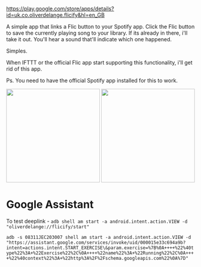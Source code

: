 https://play.google.com/store/apps/details?id=uk.co.oliverdelange.flicify&hl=en_GB

A simple app that links a Flic button to your Spotify app. 
Click the Flic button to save the currently playing song to your library.
If its already in there, i'll take it out. You'll hear a sound that'll indicate which one happened.

Simples. 

When IFTTT or the official Flic app start supporting this functionality, i'll get rid of this app. 

Ps. You need to have the official Spotify app installed for this to work.

<img src="playstore/screenshot1.jpg" width="250" />
<img src="playstore/screenshot2.jpg" width="250" />


# Google Assistant
To test deeplink - `adb shell am start -a android.intent.action.VIEW -d "oliverdelange://flicify/start"`

`adb -s 08311JEC203007 shell am start -a android.intent.action.VIEW -d "https://assistant.google.com/services/invoke/uid/000015e33c694a9b?intent=actions.intent.START_EXERCISE\&param.exercise=%7B%0A++++%22%40type%22%3A+%22Exercise%22%2C%0A++++%22name%22%3A+%22Running%22%2C%0A++++%22%40context%22%3A+%22http%3A%2F%2Fschema.googleapis.com%22%0A%7D"`